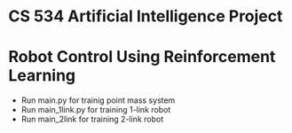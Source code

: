 # CS 534 Artificial Intelligence Project
# Robot Control Using Reinforcement Learning

- Run main.py for trainig point mass system
- Run main_1link.py for training 1-link robot
- Run main_2link for training 2-link robot
